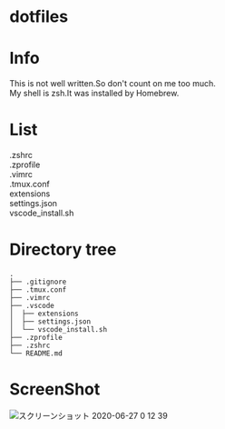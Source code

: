 # dotfiles

# Info
This is not well written.So don't count on me too much.<br>
My shell is zsh.It was installed by Homebrew.

# List
.zshrc<br> .zprofile<br> .vimrc<br> .tmux.conf<br> extensions<br> settings.json<br> vscode_install.sh<br>

# Directory tree
```
.
├── .gitignore
├── .tmux.conf
├── .vimrc
├── .vscode
│  ├── extensions
│  ├── settings.json
│  └── vscode_install.sh
├── .zprofile
├── .zshrc
└── README.md
```
# ScreenShot
![スクリーンショット 2020-06-27 0 12 39](https://user-images.githubusercontent.com/57137136/85872768-26016c80-b80b-11ea-9a0f-81073b498fcb.png)
